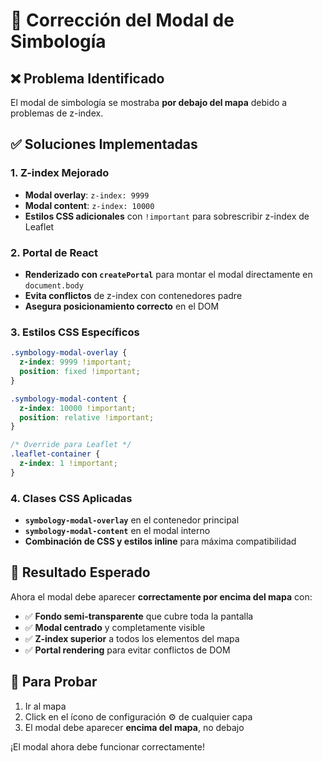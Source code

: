 # 🔧 Corrección del Modal de Simbología

## ❌ **Problema Identificado**

El modal de simbología se mostraba **por debajo del mapa** debido a problemas de z-index.

## ✅ **Soluciones Implementadas**

### 1. **Z-index Mejorado**

- **Modal overlay**: `z-index: 9999`
- **Modal content**: `z-index: 10000`
- **Estilos CSS adicionales** con `!important` para sobrescribir z-index de Leaflet

### 2. **Portal de React**

- **Renderizado con `createPortal`** para montar el modal directamente en `document.body`
- **Evita conflictos** de z-index con contenedores padre
- **Asegura posicionamiento correcto** en el DOM

### 3. **Estilos CSS Específicos**

```css
.symbology-modal-overlay {
  z-index: 9999 !important;
  position: fixed !important;
}

.symbology-modal-content {
  z-index: 10000 !important;
  position: relative !important;
}

/* Override para Leaflet */
.leaflet-container {
  z-index: 1 !important;
}
```

### 4. **Clases CSS Aplicadas**

- **`symbology-modal-overlay`** en el contenedor principal
- **`symbology-modal-content`** en el modal interno
- **Combinación de CSS y estilos inline** para máxima compatibilidad

## 🎯 **Resultado Esperado**

Ahora el modal debe aparecer **correctamente por encima del mapa** con:

- ✅ **Fondo semi-transparente** que cubre toda la pantalla
- ✅ **Modal centrado** y completamente visible
- ✅ **Z-index superior** a todos los elementos del mapa
- ✅ **Portal rendering** para evitar conflictos de DOM

## 🚀 **Para Probar**

1. Ir al mapa
2. Click en el ícono de configuración ⚙️ de cualquier capa
3. El modal debe aparecer **encima del mapa**, no debajo

¡El modal ahora debe funcionar correctamente!
